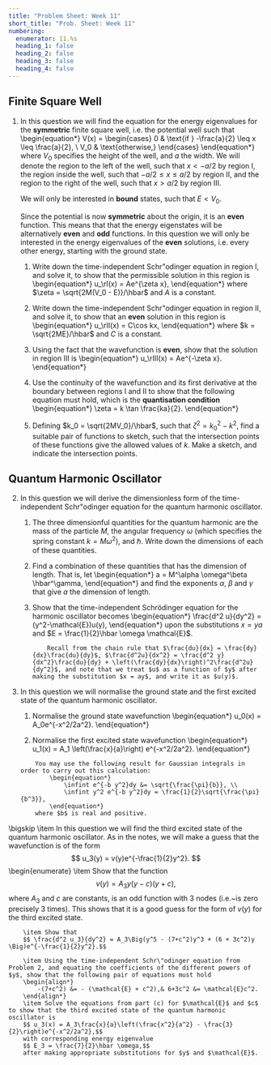 ```yaml
---
title: "Problem Sheet: Week 11"
short_title: "Prob. Sheet: Week 11"
numbering:
  enumerator: 11.%s
  heading_1: false
  heading_2: false
  heading_3: false
  heading_4: false
---
```


## Finite Square Well

1. In this question we will find the equation for the energy eigenvalues for the **symmetric** finite square well, i.e. the potential well such that
	\begin{equation*} V(x) = \begin{cases} 0 & \text{if } -\frac{a}{2} \leq x \leq \frac{a}{2}, \\
		V_0 & \text{otherwise,}
	\end{cases}
    \end{equation*}
	where $V_0$ specifies the height of the well, and $a$ the width. We will denote the region to the left of the well, such that $x < -a/2$ by region I, the region inside the well, such that $-a/2 \leq x \leq a/2$ by region II, and the region to the right of the well, such that $x > a/2$ by region III. 
	
	We will only be interested in **bound** states, such that $E < V_0$. 
	
	Since the potential is now **symmetric** about the origin, it is an **even** function. This means that that the energy eigenstates will be alternatively **even** and **odd** functions. In this question we will only be interested in the energy eigenvalues of the **even** solutions, i.e. every other energy, starting with the ground state.

	1. Write down the time-independent Schr\"odinger equation in region I, and solve it, to show that the permissible solution in this region is
		\begin{equation*}
        u_\rI(x) = Ae^{\zeta x},
        \end{equation*} 
		where $\zeta = \sqrt{2M(V_0 - E)}/\hbar$ and $A$ is a constant.

	2. Write down the time-independent Schr\"odinger equation in region II, and solve it, to show that an **even** solution in this region is
		\begin{equation*}
        u_\rII(x) = C\cos kx,
        \end{equation*} 
		where $k = \sqrt{2ME}/\hbar$ and $C$ is a constant.

	3. Using the fact that the wavefunction is **even**, show that the solution in region III is
		\begin{equation*}
        u_\rIII(x) = Ae^{-\zeta x}.
        \end{equation*} 
		
	4. Use the continuity of the wavefunction and its first derivative at the boundary between regions I and II to show that the following equation must hold, which is the **quantisation condition**
	    \begin{equation*}
    \zeta = k \tan \frac{ka}{2}.
        \end{equation*}

	5. Defining $k_0 = \sqrt{2MV_0}/\hbar$, such that $\zeta^2 = k_0^2 - k^2$, find a suitable pair of functions to sketch, such that the intersection points of these functions give the allowed values of $k$. Make a sketch, and indicate the intersection points. 

## Quantum Harmonic Oscillator

2.  In this question we will derive the dimensionless form of the time-independent Schr\"odinger equation for the quantum harmonic oscillator.
	1. The three dimensionful quantities for the quantum harmonic are the mass of the particle $M$, the angular frequency $\omega$ (which specifies the spring constant $k = M\omega^2$), and $\hbar$. Write down the dimensions of each of these quantities.

	2. Find a combination of these quantities that has the dimension of length.  That is, let 
		\begin{equation*} a = M^\alpha \omega^\beta \hbar^\gamma,
        \end{equation*}
		and find the exponents $\alpha$, $\beta$ and $\gamma$ that give $a$ the dimension of length. 

	3. Show that the time-independent Schrödinger equation for the harmonic oscillator becomes
		\begin{equation*}
         \frac{d^2 u}{dy^2} = (y^2-\mathcal{E})u(y),
        \end{equation*} 
		upon the substitutions $x = ya$ and $E = \frac{1}{2}\hbar \omega \mathcal{E}$.
		
		```{note} Hint
            Recall from the chain rule that $\frac{du}{dx} = \frac{dy}{dx}\frac{du}{dy}$, $\frac{d^2u}{dx^2} = \frac{d^2 y}{dx^2}\frac{du}{dy} + \left(\frac{dy}{dx}\right)^2\frac{d^2u}{dy^2}$, and note that we treat $u$ as a function of $y$ after making the substitution $x = ay$, and write it as $u(y)$.
        ```

3. In this question we will normalise the ground state and the first excited state of the quantum harmonic oscillator. 
	1. Normalise the ground state wavefunction 
    \begin{equation*}
        u_0(x) = A_0e^{-x^2/2a^2}.
    \end{equation*}

	2. Normalise the first excited state wavefunction 
    \begin{equation*}
    u_1(x) = A_1 \left(\frac{x}{a}\right) e^{-x^2/2a^2}.
    \end{equation*} 
	
	```{note} Hint
        You may use the following result for Gaussian integrals in order to carry out this calculation:
		    \begin{equation*}
			    \infint e^{-b y^2}dy &= \sqrt{\frac{\pi}{b}}, \\
                \infint y^2 e^{-b y^2}dy = \frac{1}{2}\sqrt{\frac{\pi}{b^3}},
		    \end{equation*}
		where $b$ is real and positive. 
    ```
\bigskip
	\item In this question we will find the third excited state of the quantum harmonic oscillator. As in the notes, we will make a guess that the wavefunction is of the form $$ u_3(y) = v(y)e^{-\frac{1}{2}y^2}. $$
	\begin{enumerate}
		\item Show that the function $$ v(y) = A_3y(y-c)(y+c), $$ where $A_3$ and $c$ are constants, is an odd function with 3 nodes (i.e.~is zero precisely 3 times). This shows that it is a good guess for the form of $v(y)$ for the third excited state.

		\item Show that
		$$ \frac{d^2 u_3}{dy^2} = A_3\Big(y^5 - (7+c^2)y^3 + (6 + 3c^2)y \Big)e^{-\frac{1}{2}y^2}.$$

		\item Using the time-independent Schr\"odinger equation from Problem 2, and equating the coefficients of the different powers of $y$, show that the following pair of equations must hold
		\begin{align*}
			-(7+c^2) &= - (\mathcal{E} + c^2),& 6+3c^2 &= \mathcal{E}c^2.
		\end{align*}
		\item Solve the equations from part (c) for $\mathcal{E}$ and $c$ to show that the third excited state of the quantum harmonic oscillator is
		$$ u_3(x) = A_3\frac{x}{a}\left(\frac{x^2}{a^2} - \frac{3}{2}\right)e^{-x^2/2a^2},$$
		with corresponding energy eigenvalue
		$$ E_3 = \frac{7}{2}\hbar \omega,$$
		after making appropriate substitutions for $y$ and $\mathcal{E}$. 